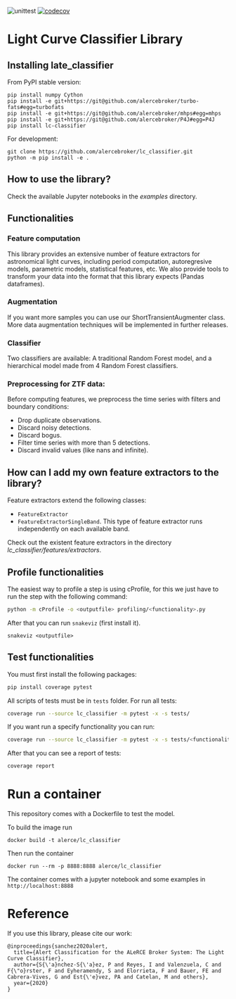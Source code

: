 ![unittest](https://github.com/alercebroker/late_classifier/workflows/unittest/badge.svg?branch=main&event=push)
[![codecov](https://codecov.io/gh/alercebroker/lc_classifier/branch/main/graph/badge.svg?token=5VNGJTSOCK)](undefined)

# Light Curve Classifier Library

## Installing late_classifier

From PyPI stable version:

```
pip install numpy Cython
pip install -e git+https://git@github.com/alercebroker/turbo-fats#egg=turbofats
pip install -e git+https://git@github.com/alercebroker/mhps#egg=mhps
pip install -e git+https://git@github.com/alercebroker/P4J#egg=P4J
pip install lc-classifier
```

For development:

```
git clone https://github.com/alercebroker/lc_classifier.git
python -m pip install -e .
```

## How to use the library?

Check the available Jupyter notebooks in the *examples* directory.

## Functionalities

### Feature computation
This library provides an extensive number of feature extractors for astronomical
light curves, including period computation, autoregresive models, parametric models,
statistical features, etc. We also provide tools to transform your data into 
the format that this library expects (Pandas dataframes).

### Augmentation
If you want more samples you can use our ShortTransientAugmenter class.
More data augmentation techniques will be implemented in further releases.

### Classifier
Two classifiers are available: A traditional Random Forest model, and a hierarchical
model made from 4 Random Forest classifiers.

### Preprocessing for ZTF data:
Before computing features, we preprocess the time series with filters 
and boundary conditions:
- Drop duplicate observations.
- Discard noisy detections.
- Discard bogus.
- Filter time series with more than 5 detections.
- Discard invalid values (like nans and infinite).  


## How can I add my own feature extractors to the library?
Feature extractors extend the following classes:
- `FeatureExtractor`
- `FeatureExtractorSingleBand`. This type of feature extractor runs independently 
on each available band.
  
Check out the existent feature extractors in the directory 
*lc_classifier/features/extractors*.


## Profile functionalities
The easiest way to profile a step is using cProfile, for this we just have to run the step with the following command:

```bash
python -m cProfile -o <outputfile> profiling/<functionality>.py
```

After that you can run `snakeviz` (first install it).

```
snakeviz <outputfile>
```

## Test functionalities
You must first install the following packages:

```bash
pip install coverage pytest
```

All scripts of tests must be in `tests` folder. For run all tests:

```bash
coverage run --source lc_classifier -m pytest -x -s tests/
```

If you want run a specify functionality you can run:

```bash
coverage run --source lc_classifier -m pytest -x -s tests/<functionality>
```

After that you can see a report of tests:

```bash
coverage report
```

# Run a container

This repository comes with a Dockerfile to test the model.

To build the image run
```
docker build -t alerce/lc_classifier
```
Then run the container
```
docker run --rm -p 8888:8888 alerce/lc_classifier
```
The container comes with a jupyter notebook and some examples in `http://localhost:8888`

# Reference

If you use this library, please cite our work:

```
@inproceedings{sanchez2020alert,
  title={Alert Classification for the ALeRCE Broker System: The Light Curve Classifier},
  author={S{\'a}nchez-S{\'a}ez, P and Reyes, I and Valenzuela, C and F{\"o}rster, F and Eyheramendy, S and Elorrieta, F and Bauer, FE and Cabrera-Vives, G and Est{\'e}vez, PA and Catelan, M and others},
  year={2020}
}
```
